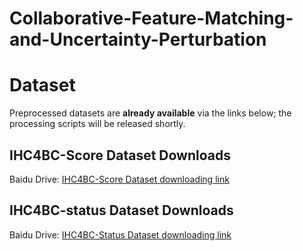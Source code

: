 # Collaborative-Feature-Matching-and-Uncertainty-Perturbation
# Dataset

Preprocessed datasets are **already available** via the links below; the processing scripts will be released shortly.

## IHC4BC-Score Dataset Downloads
Baidu Drive: 
[IHC4BC-Score Dataset downloading link](https://pan.baidu.com/s/1YuIkEK_1t1g4OPDuhUxNtg?pwd=x98k)
## IHC4BC-status Dataset Downloads
Baidu Drive:
[IHC4BC-Status Dataset downloading link](https://pan.baidu.com/s/1EfsHVmTlavkKAkYYMhr44w?pwd=fkim)

